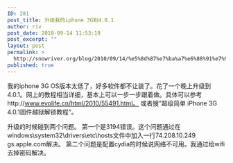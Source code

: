 ```yaml
---
ID: 281
post_title: 升级我的iphone 3G到4.0.1
author: riv
post_date: 2010-09-14 11:53:19
post_excerpt: ""
layout: post
permalink: >
  http://snowriver.org/blog/2010/09/14/%e5%8d%87%e7%ba%a7%e6%88%91%e7%9a%84iphone-3g%e5%88%b04-0-1/
published: true
---
```

我的iphone 3G OS版本太低了，好多软件都不让装了。花了一个晚上升级到4.0.1。网上的教程相当详细，基本上可以一步一步跟着做。具体可以参考http://www.evolife.cn/html/2010/55491.html。 或者搜”超级简单 iPhone 3G 4.0.1固件越狱解锁教程“。

升级的时候碰到两个问题。
第一个是3194错误。这个问题通过在windows\system32\drivers\etc\hosts文件中加入一行74.208.10.249 gs.apple.com解决。
第二个问题是配置cydia的时候说网络不可用。我通过给wifi去掉密码解决。